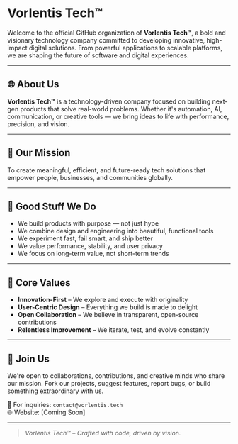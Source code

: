 # Vorlentis Tech™

Welcome to the official GitHub organization of **Vorlentis Tech™**, a bold and visionary technology company committed to developing innovative, high-impact digital solutions. From powerful applications to scalable platforms, we are shaping the future of software and digital experiences.

---

## 🌐 About Us

**Vorlentis Tech™** is a technology-driven company focused on building next-gen products that solve real-world problems. Whether it's automation, AI, communication, or creative tools — we bring ideas to life with performance, precision, and vision.

---

## 🚀 Our Mission

To create meaningful, efficient, and future-ready tech solutions that empower people, businesses, and communities globally.

---

## 🔧 Good Stuff We Do

- We build products with purpose — not just hype  
- We combine design and engineering into beautiful, functional tools  
- We experiment fast, fail smart, and ship better  
- We value performance, stability, and user privacy  
- We focus on long-term value, not short-term trends  

---

## 🧠 Core Values

- **Innovation-First** – We explore and execute with originality  
- **User-Centric Design** – Everything we build is made to delight  
- **Open Collaboration** – We believe in transparent, open-source contributions  
- **Relentless Improvement** – We iterate, test, and evolve constantly  

---

## 🤝 Join Us

We're open to collaborations, contributions, and creative minds who share our mission. Fork our projects, suggest features, report bugs, or build something extraordinary with us.

📧 For inquiries: `contact@vorlentis.tech`  
🌐 Website: [Coming Soon]

---

> _Vorlentis Tech™ – Crafted with code, driven by vision._
